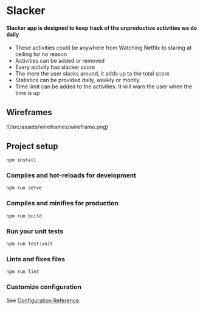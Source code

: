 # Slacker 
#### Slacker app is designed to keep track of the unproductive activities we do daily

* These activities could be anywhere from Watching Netflix to staring at ceiling for no reason
* Activities can be added or removed
* Every activity has slacker score
* The more the user slacks around, it adds up to the total score
* Statistics can be provided daily, weekly or montly
* Time limit can be added to the activities. It will warn the user when the time is up

## Wireframes
!(/src/assets/wireframes/wireframe.png)


## Project setup
```
npm install
```

### Compiles and hot-reloads for development
```
npm run serve
```

### Compiles and minifies for production
```
npm run build
```

### Run your unit tests
```
npm run test:unit
```

### Lints and fixes files
```
npm run lint
```

### Customize configuration
See [Configuration Reference](https://cli.vuejs.org/config/).
